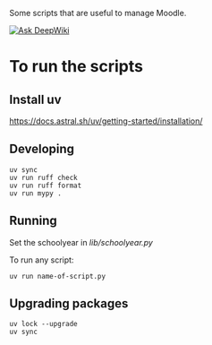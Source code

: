 Some scripts that are useful to manage Moodle.

[![Ask DeepWiki](https://deepwiki.com/badge.svg)](https://deepwiki.com/nwolff/moodle-scripts)

# To run the scripts

## Install uv

https://docs.astral.sh/uv/getting-started/installation/

## Developing

    uv sync
    uv run ruff check
    uv run ruff format
    uv run mypy .

## Running

Set the schoolyear in _lib/schoolyear.py_

To run any script:

    uv run name-of-script.py

## Upgrading packages

    uv lock --upgrade
    uv sync
